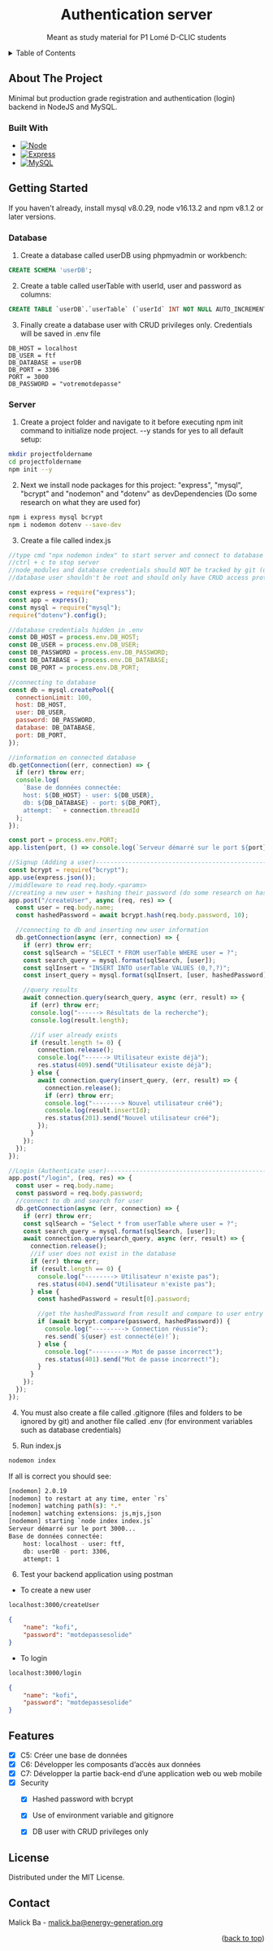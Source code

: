 <div id="top"></div>

<!-- PROJECT LOGO -->
<br />
<div align="center">

  <h1 align="center">Authentication server</h3>

  <p align="center">
    Meant as study material for P1 Lomé D-CLIC students
  </p>
</div>

<!-- TABLE OF CONTENTS -->
<details>
  <summary>Table of Contents</summary>
  <ol>
    <li>
      <a href="#about-the-project">About The Project</a>
      <ul>
        <li><a href="#built-with">Built With</a></li>
      </ul>
    </li>
    <li>
      <a href="#getting-started">Getting Started</a>
      <ul>
        <li><a href="#database">Database</a></li>
        <li><a href="#server">Server</a></li>
      </ul>
    </li>
    <li><a href="#features">Features</a></li>
    <li><a href="#license">License</a></li>
    <li><a href="#contact">Contact</a></li>
  </ol>
</details>

<!-- ABOUT THE PROJECT -->
## About The Project

Minimal but production grade registration and authentication (login) backend in NodeJS and MySQL.

### Built With

* [![Node][Node.js]][Node-url]
* [![Express][Express.js]][Express-url]
* [![MySQL][MySQL]][MySQL-url]

<!-- GETTING STARTED -->
## Getting Started

If you haven't already, install mysql v8.0.29, node v16.13.2 and npm v8.1.2 or later versions.

### Database
1. Create a database called userDB using phpmyadmin or workbench:

  ```sql
  CREATE SCHEMA 'userDB';
  ```
2. Create a table called userTable with userId, user and password as columns:

  ```sql
  CREATE TABLE `userDB`.`userTable` (`userId` INT NOT NULL AUTO_INCREMENT , `user` VARCHAR(45) NOT NULL , `password` VARCHAR(100) NOT NULL , PRIMARY KEY (`userId`)) ENGINE = InnoDB;
  ```

3. Finally create a database user with CRUD privileges only. Credentials will be saved in .env file

  ```env
  DB_HOST = localhost
  DB_USER = ftf
  DB_DATABASE = userDB
  DB_PORT = 3306
  PORT = 3000
  DB_PASSWORD = "votremotdepasse"
  ```

### Server

1. Create a project folder and navigate to it before executing npm init command to initialize node project. --y stands for yes to all default setup:

  ```sh
  mkdir projectfoldername
  cd projectfoldername
  npm init --y
  ```
2. Next we install node packages for this project: "express", "mysql", "bcrypt" and "nodemon" and "dotenv" as devDependencies (Do some research on what they are used for)

```sh
npm i express mysql bcrypt
npm i nodemon dotenv --save-dev
```
3. Create a file called index.js

```js
//type cmd "npx nodemon index" to start server and connect to database
//ctrl + c to stop server
//node_modules and database credentials should NOT be tracked by git (use .gitignore and .env)
//database user shouldn't be root and should only have CRUD access protected by a password (good practice)

const express = require("express");
const app = express();
const mysql = require("mysql");
require("dotenv").config();

//database credentials hidden in .env
const DB_HOST = process.env.DB_HOST;
const DB_USER = process.env.DB_USER;
const DB_PASSWORD = process.env.DB_PASSWORD;
const DB_DATABASE = process.env.DB_DATABASE;
const DB_PORT = process.env.DB_PORT;

//connecting to database
const db = mysql.createPool({
  connectionLimit: 100,
  host: DB_HOST,
  user: DB_USER,
  password: DB_PASSWORD,
  database: DB_DATABASE,
  port: DB_PORT,
});

//information on connected database
db.getConnection((err, connection) => {
  if (err) throw err;
  console.log(
    `Base de données connectée:
    host: ${DB_HOST} - user: ${DB_USER}, 
    db: ${DB_DATABASE} - port: ${DB_PORT}, 
    attempt: ` + connection.threadId
  );
});

const port = process.env.PORT;
app.listen(port, () => console.log(`Serveur démarré sur le port ${port}...`));

//Signup (Adding a user)--------------------------------------------------------------
const bcrypt = require("bcrypt");
app.use(express.json());
//middleware to read req.body.<params>
//creating a new user + hashing their password (do some research on hashing)
app.post("/createUser", async (req, res) => {
  const user = req.body.name;
  const hashedPassword = await bcrypt.hash(req.body.password, 10);

  //connecting to db and inserting new user information
  db.getConnection(async (err, connection) => {
    if (err) throw err;
    const sqlSearch = "SELECT * FROM userTable WHERE user = ?";
    const search_query = mysql.format(sqlSearch, [user]);
    const sqlInsert = "INSERT INTO userTable VALUES (0,?,?)";
    const insert_query = mysql.format(sqlInsert, [user, hashedPassword]);

    //query results
    await connection.query(search_query, async (err, result) => {
      if (err) throw err;
      console.log("------> Résultats de la recherche");
      console.log(result.length);

      //if user already exists
      if (result.length != 0) {
        connection.release();
        console.log("------> Utilisateur existe déjà");
        res.status(409).send("Utilisateur existe déjà");
      } else {
        await connection.query(insert_query, (err, result) => {
          connection.release();
          if (err) throw err;
          console.log("--------> Nouvel utilisateur créé");
          console.log(result.insertId);
          res.status(201).send("Nouvel utilisateur créé");
        });
      }
    });
  });
});

//Login (Authenticate user)-----------------------------------------------------------
app.post("/login", (req, res) => {
  const user = req.body.name;
  const password = req.body.password;
  //connect to db and search for user
  db.getConnection(async (err, connection) => {
    if (err) throw err;
    const sqlSearch = "Select * from userTable where user = ?";
    const search_query = mysql.format(sqlSearch, [user]);
    await connection.query(search_query, async (err, result) => {
      connection.release();
      //if user does not exist in the database
      if (err) throw err;
      if (result.length == 0) {
        console.log("--------> Utilisateur n'existe pas");
        res.status(404).send("Utilisateur n'existe pas");
      } else {
        const hashedPassword = result[0].password;

        //get the hashedPassword from result and compare to user entry
        if (await bcrypt.compare(password, hashedPassword)) {
          console.log("---------> Connection réussie");
          res.send(`${user} est connecté(e)!`);
        } else {
          console.log("---------> Mot de passe incorrect");
          res.status(401).send("Mot de passe incorrect!");
        }
      }
    });
  });
});
```

4. You must also create a file called .gitignore (files and folders to be ignored by git) and another file called .env (for environment variables such as database credentials)

5. Run index.js

```sh
nodemon index
```
If all is correct you should see:
```sh
[nodemon] 2.0.19
[nodemon] to restart at any time, enter `rs`
[nodemon] watching path(s): *.*
[nodemon] watching extensions: js,mjs,json
[nodemon] starting `node index index.js`
Serveur démarré sur le port 3000...
Base de données connectée:
    host: localhost - user: ftf, 
    db: userDB - port: 3306, 
    attempt: 1
```

6. Test your backend application using postman

* To create a new user

```sh
localhost:3000/createUser
```

```json
{
    "name": "kofi",
    "password": "motdepassesolide"
}
```

* To login

```sh
localhost:3000/login
```

```json
{
    "name": "kofi",
    "password": "motdepassesolide"
}
```
<!-- FEATURES -->
## Features

- [x] C5: Créer une base de données
- [x] C6: Développer les composants d’accès aux données
- [x] C7: Développer la partie back-end d’une application web ou web mobile
- [x] Security
    - [x] Hashed password with bcrypt
    - [x] Use of environment variable and gitignore
    - [x] DB user with CRUD privileges only


<!-- LICENSE -->
## License

Distributed under the MIT License.


<!-- CONTACT -->
## Contact

Malick Ba - malick.ba@energy-generation.org

<p align="right">(<a href="#top">back to top</a>)</p>


<!-- MARKDOWN LINKS & IMAGES -->
<!-- https://www.markdownguide.org/basic-syntax/#reference-style-links -->
[Express.js]: https://img.shields.io/badge/Express-20232A?style=for-the-badge&logo=express&logoColor=61DAFB
[Express-url]: https://expressjs.com
[Node.js]: https://img.shields.io/badge/Node.js-35495E?style=for-the-badge&logo=nodedotjs&logoColor=4FC08D
[Node-url]: https://nodejs.org/en/
[MySQL]: https://img.shields.io/badge/MySQL-000000?style=for-the-badge&logo=mysql&logoColor=white
[MySQL-url]: https://www.mysql.com
